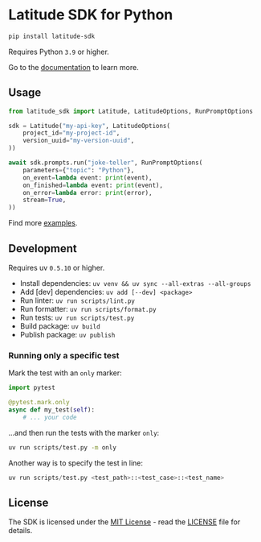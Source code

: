 # Latitude SDK for Python

```sh
pip install latitude-sdk
```

Requires Python `3.9` or higher.

Go to the [documentation](https://docs.latitude.so/guides/sdk/python) to learn more.

## Usage

```python
from latitude_sdk import Latitude, LatitudeOptions, RunPromptOptions

sdk = Latitude("my-api-key", LatitudeOptions(
    project_id="my-project-id",
    version_uuid="my-version-uuid",
))

await sdk.prompts.run("joke-teller", RunPromptOptions(
    parameters={"topic": "Python"},
    on_event=lambda event: print(event),
    on_finished=lambda event: print(event),
    on_error=lambda error: print(error),
    stream=True,
))
```

Find more [examples](https://docs.latitude.so/examples/sdk).

## Development

Requires uv `0.5.10` or higher.

- Install dependencies: `uv venv && uv sync --all-extras --all-groups`
- Add [dev] dependencies: `uv add [--dev] <package>`
- Run linter: `uv run scripts/lint.py`
- Run formatter: `uv run scripts/format.py`
- Run tests: `uv run scripts/test.py`
- Build package: `uv build`
- Publish package: `uv publish`

### Running only a specific test

Mark the test with an `only` marker:

```python
import pytest

@pytest.mark.only
async def my_test(self):
    # ... your code
```

...and then run the tests with the marker `only`:

```sh
uv run scripts/test.py -m only
```

Another way is to specify the test in line:

```python
uv run scripts/test.py <test_path>::<test_case>::<test_name>
```

## License

The SDK is licensed under the [MIT License](https://opensource.org/licenses/MIT) - read the [LICENSE](/LICENSE) file for details.
